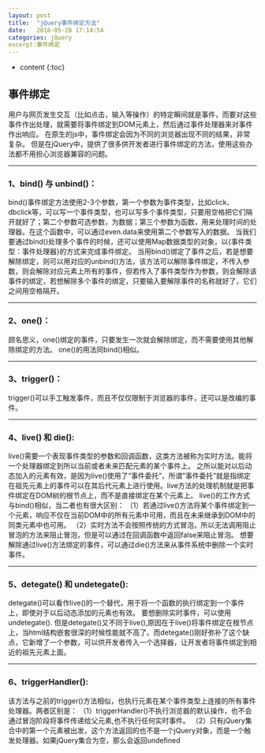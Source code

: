 ```yaml
---
layout: post
title:  "jQuery事件绑定方法"
date:   2016-05-28 17:14:54
categories: jQuery
excerpt:事件绑定
---
```


* content
{:toc}

## 事件绑定

用户与网页发生交互（比如点击，输入等操作）的特定瞬间就是事件，而要对这些事件作出处理，就需要将事件绑定到DOM元素上，然后通过事件处理器来对事件作出响应。
在原生的js中，事件绑定会因为不同的浏览器出现不同的结果，非常复杂。
但是在jQuery中，提供了很多供开发者进行事件绑定的方法，使用这些办法都不用担心浏览器兼容的问题。

---

### 1、bind() 与 unbind()：
bind()事件绑定方法使用2-3个参数，第一个参数为事件类型，比如click、dbclick等，可以写一个事件类型，也可以写多个事件类型，只要用空格把它们隔开就好了；第二个参数可选参数，为数据；第三个参数为函数，用来处理时间的处理器。在这个函数中，可以通过even.data来使用第二个参数写入的数据。
当我们要通过bind()处理多个事件的时候，还可以使用Map数据类型的对象，以{事件类型：事件处理器}的方式来完成事件绑定。
当用bind()绑定了事件之后，若是想要解除绑定，则可以用对应的unbind()方法，该方法可以解除事件绑定，不传入参数，则会解除对应元素上所有的事件，但若传入了事件类型作为参数，则会解除该事件的绑定，若想解除多个事件的绑定，只要输入要解除事件的名称就好了，它们之间用空格隔开。

---

### 2、one()：
顾名思义，one()绑定的事件，只要发生一次就会解除绑定，而不需要使用其他解除绑定的方法。
one()的用法同bind()相似。

---

### 3、trigger()：
trigger()可以手工触发事件，而且不仅仅限制于浏览器的事件，还可以是改编的事件。

---

### 4、live() 和 die():
live()需要一个表现事件类型的参数和回调函数，这类方法被称为实时方法。能将一个处理器绑定到所以当前或者未来匹配元素的某个事件上。
之所以能对以后动态加入的元素有效，是因为live()使用了“事件委托”，所谓“事件委托”就是指绑定在祖先元素上的事件可以在其后代元素上进行使用。live方法的处理机制就是把事件绑定在DOM树的根节点上，而不是直接绑定在某个元素上。
live()的工作方式与bind()相似，当二者也有很大区别：
（1）若通过live()方法将某个事件绑定到一个元素，响应不仅在当前DOM中的所有元素中可用，而且在未来继承到DOM中的同类元素中也可用。
（2）实时方法不会按照传统的方式冒泡，所以无法调用阻止冒泡的方法来阻止冒泡，但是可以通过在回调函数中返回false来阻止冒泡。
想要解除通过live()方法绑定的事件，可以通过die()方法来从事件系统中删除一个实时事件。

---

### 5、detegate() 和 undetegate():
detegate()可以看作live()的一个替代，用于将一个函数的执行绑定到一个事件上，即使对于以后动态添加的元素也有效。
要想删除实时事件，可以使用undetegate().
但是detegate()又不同于live(),原因在于live()将事件绑定在根节点上，当html结构嵌套很深的时候性能就不高了。而detegate()刚好弥补了这个缺点，它新增了一个参数，可以供开发者传入一个选择器，让开发者将事件绑定到相近的祖先元素上面。


---

### 6、triggerHandler():
该方法与之前的trigger()方法相似，也执行元素在某个事件类型上连接的所有事件处理器。两者区别是：
（1）triggerHandler()不执行浏览器的默认操作，也不会通过冒泡阶段将事件传递给父元素,也不执行任何实时事件。
（2）只有jQuery集合中的第一个元素被出发，这个方法返回的也不是一个jQuery对象，而是一个触发处理器。如果jQuery集合为空，那么会返回undefined












